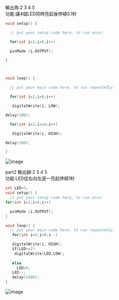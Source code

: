 輸出角:2 3 4 5</br>
功能:讓4個LED同時亮起後停頓0.1秒

```c++
void setup() {

  // put your setup code here, to run once:

  for(int i=2;i<6;i++)

  pinMode (i,OUTPUT);

}



void loop() {

  // put your main code here, to run repeatedly:

  for(int i=2;i<6;i++)

   digitalWrite(i, LOW);

delay(100);

  for(int i=2;i<=6;i++)

   digitalWrite(i, HIGH);

delay(100);

}
```
![image](https://github.com/UvularGecko2125/C8763/blob/master/DSC_0005.JPG)


part2
輸出腳:2 3 4 5 </br>
功能:LED從右向左逐一亮起停頓1秒


```c++
int LED=5;
void setup() {
  // put your setup code here, to run once:
for(int i=1;i<6;i++)

  pinMode (i,OUTPUT);
}

void loop() {
  // put your main code here, to run repeatedly:
   for(int i=5;i>0;i--)

   digitalWrite(i, HIGH);
   if(LED>=2)
    digitalWrite(LED,LOW);
   
   else
     LED=6;
   LED--;
   delay(1000);
}
```
![image](https://github.com/UvularGecko2125/C8763/blob/master/DSC_0002.JPG)


